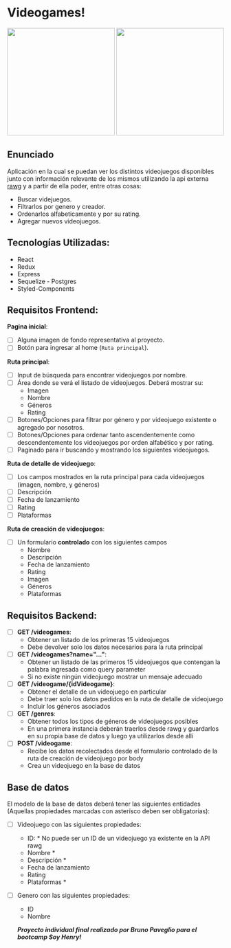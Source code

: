 # Videogames!

<p align="center">
  <img height="250" src="https://res.cloudinary.com/dlexbrcrv/image/upload/v1620505242/Proyects/Proyecto_Individual_qgppfq.png" />
   <img height="250" src="https://res.cloudinary.com/dlexbrcrv/image/upload/v1620523771/Proyects/size_yinufq.gif" />
</p>

## Enunciado

Aplicación en la cual se puedan ver los distintos videojuegos disponibles junto con información relevante de los mismos utilizando la api externa [rawg](https://rawg.io/apidocs) y a partir de ella poder, entre otras cosas:

- Buscar videjuegos.
- Filtrarlos por genero y creador.
- Ordenarlos alfabeticamente y por su rating.
- Agregar nuevos videojuegos.

## Tecnologías Utilizadas:

- React
- Redux
- Express
- Sequelize - Postgres
- Styled-Components

## Requisitos Frontend:

**Pagina inicial**:

- [ ] Alguna imagen de fondo representativa al proyecto.
- [ ] Botón para ingresar al home (`Ruta principal`).

**Ruta principal**:

- [ ] Input de búsqueda para encontrar videojuegos por nombre.
- [ ] Área donde se verá el listado de videojuegos. Deberá mostrar su:
  - Imagen
  - Nombre
  - Géneros
  - Rating
- [ ] Botones/Opciones para filtrar por género y por videojuego existente o agregado por nosotros.
- [ ] Botones/Opciones para ordenar tanto ascendentemente como descendentemente los videojuegos por orden alfabético y por rating.
- [ ] Paginado para ir buscando y mostrando los siguientes videojuegos.

**Ruta de detalle de videojuego**:

- [ ] Los campos mostrados en la ruta principal para cada videojuegos (imagen, nombre, y géneros)
- [ ] Descripción
- [ ] Fecha de lanzamiento
- [ ] Rating
- [ ] Plataformas

**Ruta de creación de videojuegos**:

- [ ] Un formulario **controlado** con los siguientes campos
  - Nombre
  - Descripción
  - Fecha de lanzamiento
  - Rating
  - Imagen
  - Géneros
  - Plataformas

## Requisitos Backend:

- [ ] **GET /videogames**:
  - Obtener un listado de los primeras 15 videojuegos
  - Debe devolver solo los datos necesarios para la ruta principal
- [ ] **GET /videogames?name="..."**:
  - Obtener un listado de las primeros 15 videojuegos que contengan la palabra ingresada como query parameter
  - Si no existe ningún videojuego mostrar un mensaje adecuado
- [ ] **GET /videogame/{idVideogame}**:
  - Obtener el detalle de un videojuego en particular
  - Debe traer solo los datos pedidos en la ruta de detalle de videojuego
  - Incluir los géneros asociados
- [ ] **GET /genres**:
  - Obtener todos los tipos de géneros de videojuegos posibles
  - En una primera instancia deberán traerlos desde rawg y guardarlos en su propia base de datos y luego ya utilizarlos desde allí
- [ ] **POST /videogame**:
  - Recibe los datos recolectados desde el formulario controlado de la ruta de creación de videojuego por body
  - Crea un videojuego en la base de datos

## Base de datos

El modelo de la base de datos deberá tener las siguientes entidades (Aquellas propiedades marcadas con asterísco deben ser obligatorias):

- [ ] Videojuego con las siguientes propiedades:
  - ID: \* No puede ser un ID de un videojuego ya existente en la API rawg
  - Nombre \*
  - Descripción \*
  - Fecha de lanzamiento
  - Rating
  - Plataformas \*
- [ ] Genero con las siguientes propiedades:

  - ID
  - Nombre

  **_Proyecto individual final realizado por Bruno Paveglio para el bootcamp Soy Henry!_**
